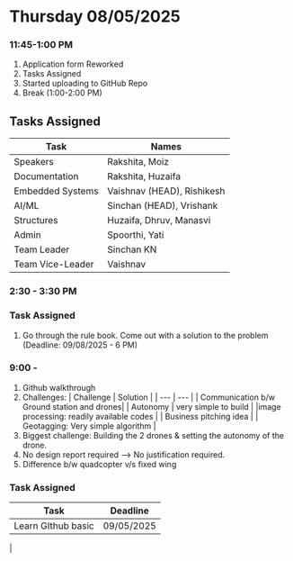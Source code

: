 # Thursday 08/05/2025

### 11:45-1:00 PM

1. Application form Reworked
2. Tasks Assigned 
3. Started uploading to GitHub Repo 
4. Break (1:00-2:00 PM)

## Tasks Assigned

| Task  | Names   |
|--------------- | --------------- |
| Speakers   | Rakshita, Moiz|
| Documentation   | Rakshita, Huzaifa   |
| Embedded Systems   | Vaishnav (HEAD), Rishikesh   |
| AI/ML   | Sinchan (HEAD), Vrishank   |
|Structures| Huzaifa, Dhruv, Manasvi|
|Admin| Spoorthi, Yati|
|Team Leader| Sinchan KN|
|Team Vice-Leader| Vaishnav|

### 2:30 - 3:30 PM

### Task Assigned

1. Go through the rule book. Come out with a solution to the problem (Deadline: 09/08/2025 - 6 PM)

### 9:00 - 

1. Github walkthrough
2. Challenges:
| Challenge | Solution |
| --- | --- |
| Communication b/w Ground station and drones| 
| Autonomy | very simple to build |
|image processing: readily available codes | 
| Business pitching idea |
| Geotagging: Very simple algorithm |  
4. Biggest challenge: Building the 2 drones & setting the autonomy of the drone.
5. No design report required --> No justification required.
6. Difference b/w quadcopter v/s fixed wing

### Task Assigned

| Task | Deadline |
| ----- | ---- |
| Learn GIthub basic | 09/05/2025 |
| 

